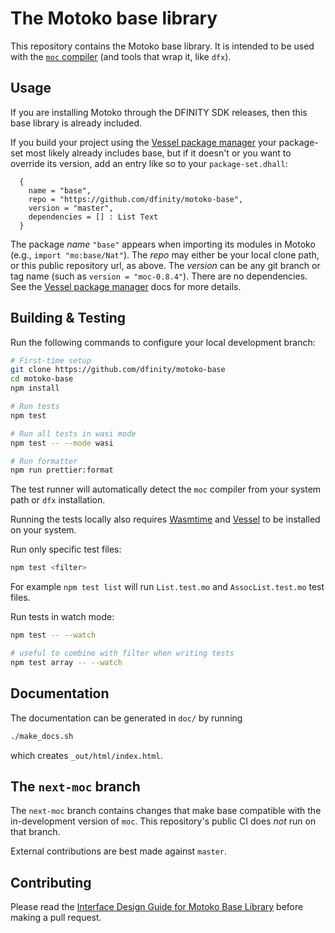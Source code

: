 # The Motoko base library

This repository contains the Motoko base library. It is intended to be used with the [`moc` compiler](https://github.com/dfinity/motoko) (and tools that wrap it, like `dfx`).

## Usage

If you are installing Motoko through the DFINITY SDK releases, then this base
library is already included.

If you build your project using the [Vessel package manager] your package-set most likely already includes base, but if it doesn't or you want to override its version, add an entry like so to your `package-set.dhall`:

```
  {
    name = "base",
    repo = "https://github.com/dfinity/motoko-base",
    version = "master",
    dependencies = [] : List Text
  }
```

The package _name_ `"base"` appears when importing its modules in Motoko (e.g., `import "mo:base/Nat"`). The _repo_ may either be your local clone path, or this public repository url, as above. The _version_ can be any git branch or tag name (such as `version = "moc-0.8.4"`). There are no dependencies. See the [Vessel package manager] docs for more details.

[Vessel package manager]: https://github.com/dfinity/vessel

## Building & Testing

Run the following commands to configure your local development branch:

```sh
# First-time setup
git clone https://github.com/dfinity/motoko-base
cd motoko-base
npm install

# Run tests
npm test

# Run all tests in wasi mode
npm test -- --mode wasi

# Run formatter
npm run prettier:format
```

The test runner will automatically detect the `moc` compiler from your system path or `dfx` installation.

Running the tests locally also requires [Wasmtime](https://wasmtime.dev/) and [Vessel](https://github.com/dfinity/vessel) to be installed on your system.

Run only specific test files:

```sh
npm test <filter>
```

For example `npm test list` will run `List.test.mo` and `AssocList.test.mo` test files.

Run tests in watch mode:

```sh
npm test -- --watch

# useful to combine with filter when writing tests
npm test array -- --watch
```

## Documentation

The documentation can be generated in `doc/` by running

```sh
./make_docs.sh
```

which creates `_out/html/index.html`.

## The `next-moc` branch

The `next-moc` branch contains changes that make base compatible with the
in-development version of `moc`. This repository's public CI does _not_ run
on that branch.

External contributions are best made against `master`.

## Contributing

Please read the [Interface Design Guide for Motoko Base Library](doc/design.md) before making a pull request.
